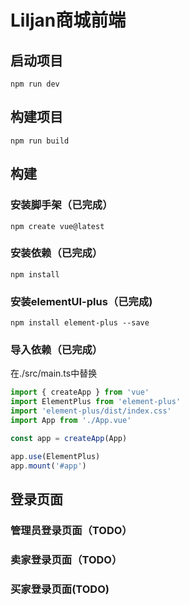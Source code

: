 # Liljan商城前端

## 启动项目

```shell
npm run dev
```

## 构建项目

```shell
npm run build
```

## 构建

### 安装脚手架（已完成）

```shell
npm create vue@latest
```

### 安装依赖（已完成）

```shell
npm install
```

### 安装elementUI-plus（已完成)

```shell
npm install element-plus --save
```

### 导入依赖（已完成）

在./src/main.ts中替换

```ts
import { createApp } from 'vue'
import ElementPlus from 'element-plus'
import 'element-plus/dist/index.css'
import App from './App.vue'

const app = createApp(App)

app.use(ElementPlus)
app.mount('#app')
```

## 登录页面

### 管理员登录页面（TODO）

### 卖家登录页面（TODO）

### 买家登录页面(TODO)